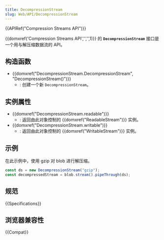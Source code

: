 ```yaml
---
title: DecompressionStream
slug: Web/API/DecompressionStream
---
```


{{APIRef("Compression Streams API")}}

{{domxref('Compression Streams API','','',1)}} 的 **`DecompressionStream`** 接口是一个用与解压缩数据流的 API。

## 构造函数

- {{domxref("DecompressionStream.DecompressionStream", "DecompressionStream()")}}
  - : 创建一个新 `DecompressionStream`。

## 实例属性

- {{domxref("DecompressionStream.readable")}}
  - : 返回由此对象控制的 {{domxref("ReadableStream")}} 实例。
- {{domxref("DecompressionStream.writable")}}
  - : 返回由此对象控制的 {{domxref("WritableStream")}} 实例。

## 示例

在此示例中，使用 gzip 对 blob 进行解压缩。

```js
const ds = new DecompressionStream("gzip");
const decompressedStream = blob.stream().pipeThrough(ds);
```

## 规范

{{Specifications}}

## 浏览器兼容性

{{Compat}}
